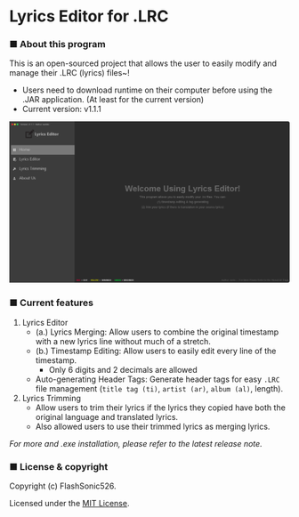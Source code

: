 # Lyrics Editor for .LRC
### ■ About this program
This is an open-sourced project that allows the user to easily modify and manage their .LRC (lyrics) files~!
  - Users need to download runtime on their computer before using the .JAR application. (At least for the current version)
  - Current version: v1.1.1

![Lyrics Editor Screenshot](editor_showcase.png)

### ■ Current features
1. Lyrics Editor
   - (a.) Lyrics Merging: Allow users to combine the original timestamp with a new lyrics line without much of a stretch.
   - (b.) Timestamp Editing: Allow users to easily edit every line of the timestamp.
     - Only 6 digits and 2 decimals are allowed
   - Auto-generating Header Tags: Generate header tags for easy `.LRC` file management (`title tag (ti)`, `artist (ar)`, `album (al)`, length).
2. Lyrics Trimming
   - Allow users to trim their lyrics if the lyrics they copied have both the original language and translated lyrics.
   - Also allowed users to use their trimmed lyrics as merging lyrics.

_*For more and .exe installation, please refer to the latest release note.*_

### ■ License & copyright
Copyright (c) FlashSonic526.

Licensed under the [MIT License](LICENSE).